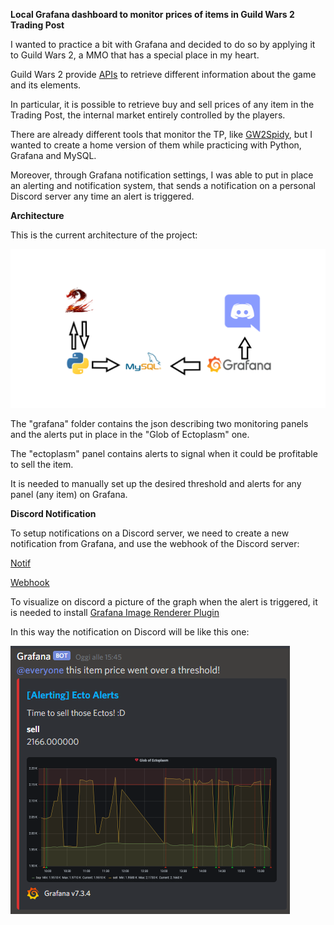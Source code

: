 **Local Grafana dashboard to monitor prices of items in Guild Wars 2 Trading Post**

I wanted to practice a bit with Grafana and decided to do so by applying it to Guild Wars 2, a MMO that has a special place in my heart.

Guild Wars 2 provide [APIs](https://wiki.guildwars2.com/wiki/API:Main) to retrieve different information about the game and its elements.

In particular, it is possible to retrieve buy and sell prices of any item in the Trading Post, the internal market entirely controlled by the players.

There are already different tools that monitor the TP, like [GW2Spidy](https://www.gw2spidy.com/), but I wanted to create a home version of them while practicing with Python, Grafana and MySQL.

Moreover, through Grafana notification settings, I was able to put in place an alerting and notification system, that sends a notification on a personal Discord server any time an alert is triggered.

**Architecture**

This is the current architecture of the project:

![Schema](/pictures/schema.png)


The "grafana" folder contains the json describing two monitoring panels and the alerts put in place in the "Glob of Ectoplasm" one.

The "ectoplasm" panel contains alerts to signal when it could be profitable to sell the item.

It is needed to manually set up the desired threshold and alerts for any panel (any item) on Grafana.


**Discord Notification**

To setup notifications on a Discord server, we need to create a new notification from Grafana, and use the webhook of the Discord server:

[Notif](/pictures/notif.png)

[Webhook](/pictures/webhook.png)

To visualize on discord a picture of the graph when the alert is triggered, it is needed to install [Grafana Image Renderer Plugin](https://grafana.com/grafana/plugins/grafana-image-renderer)

In this way the notification on Discord will be like this one:

![DiscordNotification](/pictures/discordnotif.png)

